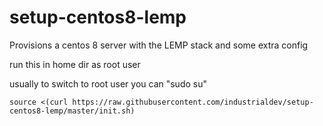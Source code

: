 # setup-centos8-lemp
Provisions a centos 8 server with the LEMP stack and some extra config

run this in home dir as root user

usually to switch to root user you can "sudo su"

`source <(curl https://raw.githubusercontent.com/industrialdev/setup-centos8-lemp/master/init.sh)`
